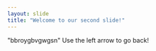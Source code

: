 ```yaml
---
layout: slide
title: "Welcome to our second slide!"
---
```

"bbroygbvgwgsn"
Use the left arrow to go back!
